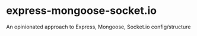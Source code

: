 # express-mongoose-socket.io
An opinionated approach to Express, Mongoose, Socket.io config/structure

